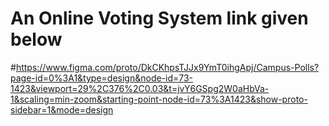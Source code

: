 # An Online Voting System link given below

#https://www.figma.com/proto/DkCKhpsTJJx9YmT0ihgApj/Campus-Polls?page-id=0%3A1&type=design&node-id=73-1423&viewport=29%2C376%2C0.03&t=jvY6GSpg2W0aHbVa-1&scaling=min-zoom&starting-point-node-id=73%3A1423&show-proto-sidebar=1&mode=design
